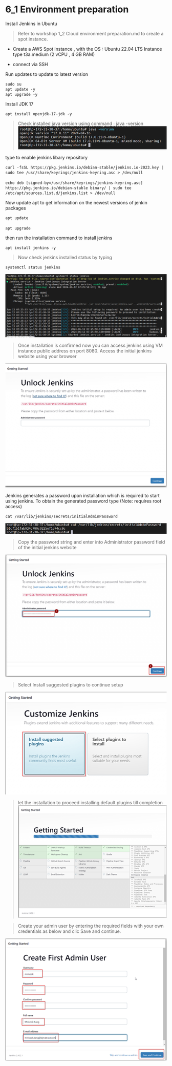 # 6_1 Environment preparation

Install Jenkins in Ubuntu

> Refer to workshop 1_2 Cloud environment preparation.md to create a spot instance. 

- Create a AWS Spot instance , with the 
  OS : Ubuntu 22.04 LTS
  Instance type t3a.medium  (2 vCPU , 4 GB RAM)

- connect via SSH

Run updates to update to latest version
```
sudo su
apt update -y
apt upgrade -y
```

Install JDK 17
```
apt install openjdk-17-jdk -y
```


> Check installed java version using command : 
java -version 
![](https://github.com/hakansuku/D1APACTraining/blob/main/images/SRE/jdkversion.png?raw=true)

type to enable jenkins libary repository
```
curl -fsSL https://pkg.jenkins.io/debian-stable/jenkins.io-2023.key | sudo tee /usr/share/keyrings/jenkins-keyring.asc > /dev/null

echo deb [signed-by=/usr/share/keyrings/jenkins-keyring.asc]  https://pkg.jenkins.io/debian-stable binary/ | sudo tee /etc/apt/sources.list.d/jenkins.list > /dev/null

```

Now update apt to get information on the newest versions of jenkin packages
```
apt update

apt upgrade
```
then run the installation command to install jenkins
```
apt install jenkins -y
```

> Now check jenkins installed status by typing
```
systemctl status jenkins
```
![](https://github.com/hakansuku/D1APACTraining/blob/main/images/SRE/jenkinsservice.png?raw=true)

> Once installation is confirmed now you can access jenkins using VM instance public address on port 8080.
Access the initial jenkins website using your browser

![](https://github.com/hakansuku/D1APACTraining/blob/main/images/SRE/unlockJenkins.png?raw=true)

Jenkins generates a password upon installation which is required to start using jenkins.
To obtain the generated password type (Note: requires root access)
```
cat /var/lib/jenkins/secrets/initialAdminPassword
```

![](https://github.com/hakansuku/D1APACTraining/blob/main/images/SRE/adminpass.png?raw=true)

> Copy the password string and enter into Administrator password field of the initial jenkins website

![](https://github.com/hakansuku/D1APACTraining/blob/main/images/SRE/passwordcontinue.png?raw=true)

> Select Install suggested plugins to continue setup

![](https://github.com/hakansuku/D1APACTraining/blob/main/images/SRE/suggestedplugins.png?raw=true)

> let the installation to proceed installing default plugins till completion
![](https://github.com/hakansuku/D1APACTraining/blob/main/images/SRE/installplugins.png?raw=true)

> Create your admin user by entering the required fields with your own credentials as below and clic Save and continue.

![](https://github.com/hakansuku/D1APACTraining/blob/main/images/SRE/createadminuser.png?raw=true)





